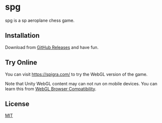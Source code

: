 # spg

spg is a sp aeroplane chess game.

## Installation

Download from [GitHub Releases](https://github.com/guguguspank/spg/releases) and have fun.

## Try Online

You can visit https://spigra.com/ to try the WebGL version of the game.

Note that Unity WebGL content may can not run  on mobile devices. You can learn this from [WebGL Browser Compatibility](https://docs.unity3d.com/Manual/webgl-browsercompatibility.html).

## License

[MIT](https://opensource.org/licenses/MIT)
